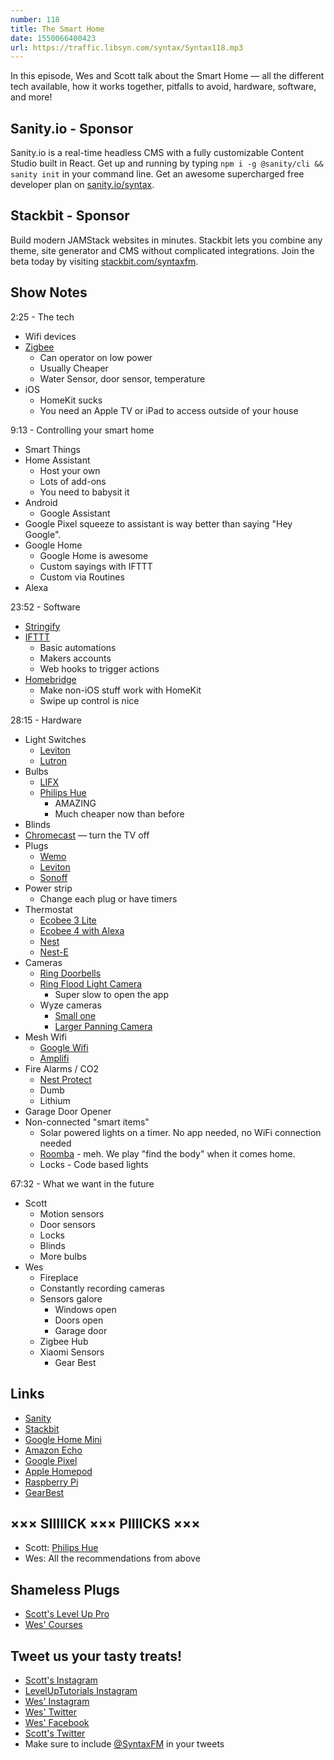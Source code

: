 ```yaml
---
number: 118
title: The Smart Home
date: 1550066400423
url: https://traffic.libsyn.com/syntax/Syntax118.mp3
---
```


In this episode, Wes and Scott talk about the Smart Home — all the different tech available, how it works together, pitfalls to avoid, hardware, software, and more!

## Sanity.io - Sponsor

Sanity.io is a real-time headless CMS with a fully customizable Content Studio built in React. Get up and running by typing `npm i -g @sanity/cli && sanity init` in your command line. Get an awesome supercharged free developer plan on [sanity.io/syntax](https://sanity.io/syntax?utm_source=syntax-fm&utm_campaign=syntax1). 

## Stackbit - Sponsor

Build modern JAMStack websites in minutes. Stackbit lets you combine any theme, site generator and CMS without complicated integrations. Join the beta today by visiting [stackbit.com/syntaxfm](https://www.stackbit.com/syntaxfm/).

## Show Notes

2:25 - The tech

* Wifi devices
* [Zigbee](https://www.zigbee.org/)
  * Can operator on low power
  * Usually Cheaper
  * Water Sensor, door sensor, temperature
* iOS
  * HomeKit sucks
  * You need an Apple TV or iPad to access outside of your house

9:13 - Controlling your smart home

* Smart Things
* Home Assistant
  * Host your own
  * Lots of add-ons
  * You need to babysit it
* Android
  * Google Assistant
* Google Pixel squeeze to assistant is way better than saying "Hey Google".
* Google Home
  * Google Home is awesome
  * Custom sayings with IFTTT
  * Custom via Routines
* Alexa

23:52 - Software

* [Stringify](https://www.stringify.com/)
* [IFTTT](https://ifttt.com/)
  * Basic automations
  * Makers accounts
  * Web hooks to trigger actions
* [Homebridge](https://homebridge.io/)
  * Make non-iOS stuff work with HomeKit
  * Swipe up control is nice

28:15 - Hardware

* Light Switches
  * [Leviton](https://www.leviton.com/en)
  * [Lutron](https://www.casetawireless.com/)
* Bulbs
  * [LIFX](https://www.lifx.com/)
  * [Philips Hue](http://meethue.com)
    * AMAZING
    * Much cheaper now than before
* Blinds
* [Chromecast](https://store.google.com/product/chromecast) — turn the TV off
* Plugs
  * [Wemo](https://www.belkin.com/us/Products/smarthome-iot/c/wemo/)
  * [Leviton](https://www.leviton.com/en)
  * [Sonoff](https://sonoff.itead.cc/en/)
* Power strip
  * Change each plug or have timers
* Thermostat
  * [Ecobee 3 Lite](https://amzn.to/2MBRAwG)
  * [Ecobee 4 with Alexa](https://amzn.to/2Wylgzw)
  * [Nest](https://amzn.to/2RY0drh)
  * [Nest-E](https://amzn.to/2G6yQ7t)
* Cameras
  * [Ring Doorbells](https://amzn.to/2MAnYja)
  * [Ring Flood Light Camera](https://amzn.to/2B841vD)
    * Super slow to open the app
  * Wyze cameras
    * [Small one](https://amzn.to/2WqCoHi)
    * [Larger Panning Camera](https://amzn.to/2Wl338t)
* Mesh Wifi
  * [Google Wifi](https://store.google.com/us/product/google_wifi)
  * [Amplifi](https://www.amplifi.com/)
* Fire Alarms / CO2
  * [Nest Protect](https://nest.com/smoke-co-alarm/overview/)
  * Dumb
  * Lithium
* Garage Door Opener
* Non-connected "smart items"
  * Solar powered lights on a timer. No app needed, no WiFi connection needed
  * [Roomba](https://store.irobot.com/default/home) - meh. We play "find the body" when it comes home.
  * Locks - Code based lights

67:32 - What we want in the future

* Scott
  * Motion sensors
  * Door sensors
  * Locks
  * Blinds
  * More bulbs
* Wes
  * Fireplace
  * Constantly recording cameras
  * Sensors galore
    * Windows open
    * Doors open
    * Garage door
  * Zigbee Hub
  * Xiaomi Sensors
    * Gear Best

## Links

* [Sanity](https://sanity.io/syntax?utm_source=syntax-fm&utm_campaign=syntax1)
* [Stackbit](https://www.stackbit.com/syntaxfm)
* [Google Home Mini](https://store.google.com/us/product/google_home_mini?hl=en-US)
* [Amazon Echo](https://www.amazon.com/all-new-amazon-echo-speaker-with-wifi-alexa-dark-charcoal/dp/B06XCM9LJ4)
* [Google Pixel](https://store.google.com/product/pixel_3)
* [Apple Homepod](https://www.apple.com/ios/home/)
* [Raspberry Pi](https://www.raspberrypi.org/)
* [GearBest](https://us.gearbest.com/)

## ××× SIIIIICK ××× PIIIICKS ×××

* Scott: [Philips Hue](http://meethue.com)
* Wes: All the recommendations from above

## Shameless Plugs

* [Scott's Level Up Pro](https://LevelUpTutorials.com/pro)
* [Wes' Courses](https://www.wesbos.com/courses)

## Tweet us your tasty treats!

* [Scott's Instagram](https://www.instagram.com/stolinski/)
* [LevelUpTutorials Instagram](https://www.instagram.com/LevelUpTutorials/)
* [Wes' Instagram](https://www.instagram.com/wesbos/)
* [Wes' Twitter](https://twitter.com/wesbos)
* [Wes' Facebook](https://www.facebook.com/wesbos.developer)
* [Scott's Twitter](https://twitter.com/stolinski)
* Make sure to include [@SyntaxFM](https://twitter.com/SyntaxFM) in your tweets
